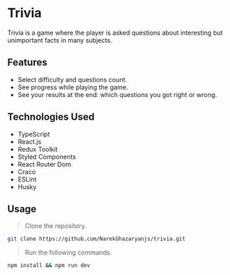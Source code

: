 # Trivia

Trivia is a game where the player is asked questions about interesting but unimportant facts in many subjects.

## Features

- Select difficulty and questions count.
- See progress while playing the game.
- See your results at the end: which questions you got right or wrong.

## Technologies Used

- TypeScript
- React.js
- Redux Toolkit
- Styled Components
- React Router Dom
- Craco
- ESLint
- Husky

## Usage

> Clone the repository.

```bash
git clone https://github.com/NarekGhazaryanjs/trivia.git
```

> Run the following commands.

```bash
npm install && npm run dev
```

 
